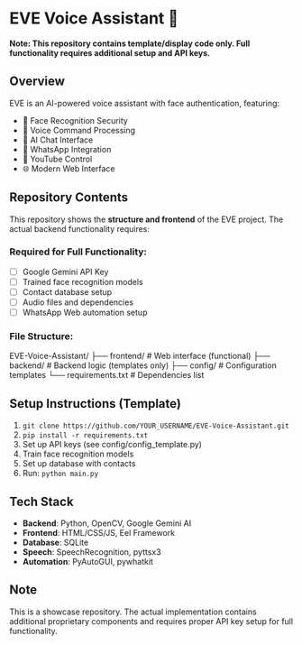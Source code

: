 # EVE Voice Assistant 🤖

**Note: This repository contains template/display code only. Full functionality requires additional setup and API keys.**

## Overview
EVE is an AI-powered voice assistant with face authentication, featuring:
- 🔐 Face Recognition Security
- 🎤 Voice Command Processing
- 💬 AI Chat Interface
- 📱 WhatsApp Integration  
- 🎵 YouTube Control
- 🌐 Modern Web Interface

## Repository Contents
This repository shows the **structure and frontend** of the EVE project. The actual backend functionality requires:

### Required for Full Functionality:
- [ ] Google Gemini API Key
- [ ] Trained face recognition models
- [ ] Contact database setup
- [ ] Audio files and dependencies
- [ ] WhatsApp Web automation setup

### File Structure:
EVE-Voice-Assistant/
├── frontend/ # Web interface (functional)
├── backend/ # Backend logic (templates only)
├── config/ # Configuration templates
└── requirements.txt # Dependencies list


## Setup Instructions (Template)
1. `git clone https://github.com/YOUR_USERNAME/EVE-Voice-Assistant.git`
2. `pip install -r requirements.txt`
3. Set up API keys (see config/config_template.py)
4. Train face recognition models
5. Set up database with contacts
6. Run: `python main.py`

## Tech Stack
- **Backend**: Python, OpenCV, Google Gemini AI
- **Frontend**: HTML/CSS/JS, Eel Framework
- **Database**: SQLite
- **Speech**: SpeechRecognition, pyttsx3
- **Automation**: PyAutoGUI, pywhatkit

## Note
This is a showcase repository. The actual implementation contains additional proprietary components and requires proper API key setup for full functionality.


